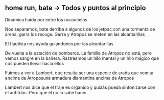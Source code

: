 ## **home run, bate \-\> Todos y puntos al principio**

Dinámica huida por entre los rascacielos

Nos separamos, bate derriba a algunos de los jetpac con una tormenta de arena, garra los recoge. Garra y Atropos se meten en las alcantarillas

El flautista nos ayuda guiandonos por las alcantarillas. 

De vuelta a la estación de bomberos. La familia de Atropos no está, pero vemos sangre en la bañera. Rastreamos un hilo mental y un hilo mágico que nos pueden llevar hacia ellos

Fuimos a ver a Lambert, que resulta ser una especie de araña que vomita encima de Atroposuna armadura diamantina encima de Atropos

Lambert nos dice que el traje es organico y quizás pueda sintonizarse con el anfitrión. Pero que él no lo sabe hacer